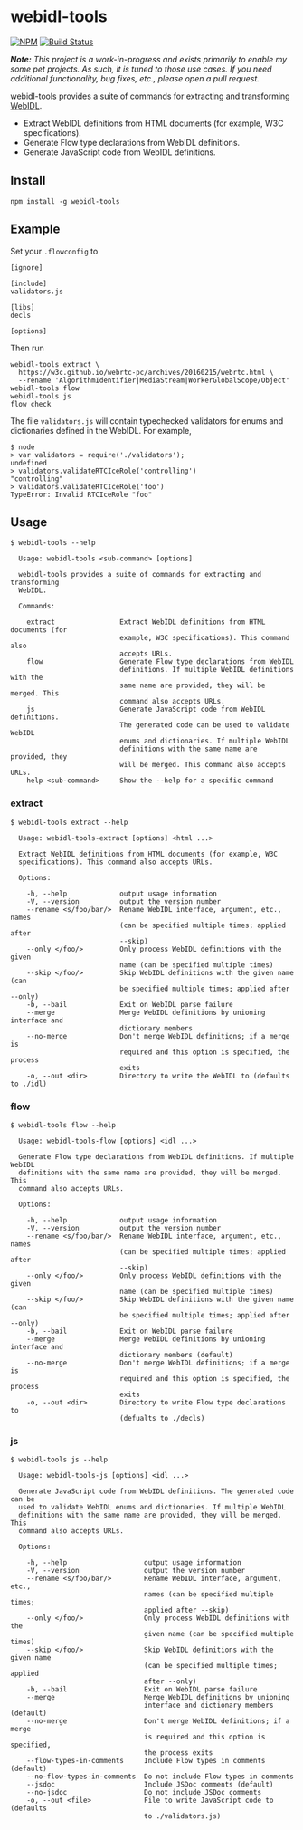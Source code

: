 webidl-tools
============

[![NPM](https://img.shields.io/npm/v/webidl-tools.svg)](https://www.npmjs.com/package/webidl-tools) [![Build Status](https://travis-ci.org/markandrus/webidl-tools.js.svg?branch=master)](https://travis-ci.org/markandrus/webidl-tools.js)

_**Note:** This project is a work-in-progress and exists primarily to enable my
some pet projects. As such, it is tuned to those use cases. If you need
additional functionality, bug fixes, etc., please open a pull request._

webidl-tools provides a suite of commands for extracting and transforming
[WebIDL](https://www.w3.org/TR/WebIDL/).

* Extract WebIDL definitions from HTML documents (for example, W3C
  specifications).
* Generate Flow type declarations from WebIDL definitions.
* Generate JavaScript code from WebIDL definitions.

Install
-------

```
npm install -g webidl-tools
```

Example
-------

Set your `.flowconfig` to

```
[ignore]

[include]
validators.js

[libs]
decls

[options]
```

Then run

```
webidl-tools extract \
  https://w3c.github.io/webrtc-pc/archives/20160215/webrtc.html \
  --rename 'AlgorithmIdentifier|MediaStream|WorkerGlobalScope/Object'
webidl-tools flow
webidl-tools js
flow check
```

The file `validators.js` will contain typechecked validators for enums and
dictionaries defined in the WebIDL. For example,

```
$ node
> var validators = require('./validators');
undefined
> validators.validateRTCIceRole('controlling')
"controlling"
> validators.validateRTCIceRole('foo')
TypeError: Invalid RTCIceRole "foo"
```

Usage
-----

```
$ webidl-tools --help

  Usage: webidl-tools <sub-command> [options]

  webidl-tools provides a suite of commands for extracting and transforming
  WebIDL.

  Commands:

    extract                Extract WebIDL definitions from HTML documents (for
                           example, W3C specifications). This command also
                           accepts URLs.
    flow                   Generate Flow type declarations from WebIDL
                           definitions. If multiple WebIDL definitions with the
                           same name are provided, they will be merged. This
                           command also accepts URLs.
    js                     Generate JavaScript code from WebIDL definitions.
                           The generated code can be used to validate WebIDL
                           enums and dictionaries. If multiple WebIDL
                           definitions with the same name are provided, they
                           will be merged. This command also accepts URLs.
    help <sub-command>     Show the --help for a specific command

```

### extract

```
$ webidl-tools extract --help

  Usage: webidl-tools-extract [options] <html ...>

  Extract WebIDL definitions from HTML documents (for example, W3C
  specifications). This command also accepts URLs.

  Options:

    -h, --help             output usage information
    -V, --version          output the version number
    --rename <s/foo/bar/>  Rename WebIDL interface, argument, etc., names
                           (can be specified multiple times; applied after
                           --skip)
    --only </foo/>         Only process WebIDL definitions with the given
                           name (can be specified multiple times)
    --skip </foo/>         Skip WebIDL definitions with the given name (can
                           be specified multiple times; applied after --only)
    -b, --bail             Exit on WebIDL parse failure
    --merge                Merge WebIDL definitions by unioning interface and
                           dictionary members
    --no-merge             Don't merge WebIDL definitions; if a merge is
                           required and this option is specified, the process
                           exits
    -o, --out <dir>        Directory to write the WebIDL to (defaults to ./idl)

```

### flow

```
$ webidl-tools flow --help

  Usage: webidl-tools-flow [options] <idl ...>

  Generate Flow type declarations from WebIDL definitions. If multiple WebIDL
  definitions with the same name are provided, they will be merged. This
  command also accepts URLs.

  Options:

    -h, --help             output usage information
    -V, --version          output the version number
    --rename <s/foo/bar/>  Rename WebIDL interface, argument, etc., names
                           (can be specified multiple times; applied after
                           --skip)
    --only </foo/>         Only process WebIDL definitions with the given
                           name (can be specified multiple times)
    --skip </foo/>         Skip WebIDL definitions with the given name (can
                           be specified multiple times; applied after --only)
    -b, --bail             Exit on WebIDL parse failure
    --merge                Merge WebIDL definitions by unioning interface and
                           dictionary members (default)
    --no-merge             Don't merge WebIDL definitions; if a merge is
                           required and this option is specified, the process
                           exits
    -o, --out <dir>        Directory to write Flow type declarations to
                           (defualts to ./decls)

```

### js

```
$ webidl-tools js --help

  Usage: webidl-tools-js [options] <idl ...>

  Generate JavaScript code from WebIDL definitions. The generated code can be
  used to validate WebIDL enums and dictionaries. If multiple WebIDL
  definitions with the same name are provided, they will be merged. This
  command also accepts URLs.

  Options:

    -h, --help                   output usage information
    -V, --version                output the version number
    --rename <s/foo/bar/>        Rename WebIDL interface, argument, etc.,
                                 names (can be specified multiple times;
                                 applied after --skip)
    --only </foo/>               Only process WebIDL definitions with the
                                 given name (can be specified multiple times)
    --skip </foo/>               Skip WebIDL definitions with the given name
                                 (can be specified multiple times; applied
                                 after --only)
    -b, --bail                   Exit on WebIDL parse failure
    --merge                      Merge WebIDL definitions by unioning
                                 interface and dictionary members (default)
    --no-merge                   Don't merge WebIDL definitions; if a merge
                                 is required and this option is specified,
                                 the process exits
    --flow-types-in-comments     Include Flow types in comments (default)
    --no-flow-types-in-comments  Do not include Flow types in comments
    --jsdoc                      Include JSDoc comments (default)
    --no-jsdoc                   Do not include JSDoc comments
    -o, --out <file>             File to write JavaScript code to (defaults
                                 to ./validators.js)

```
